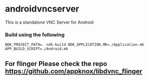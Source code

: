 # androidvncserver

This is a standalone VNC Server for Android

### Build using the following

`NDK_PROJECT_PATH=. ndk-build NDK_APPLICATION_MK=./Application.mk APP_BUILD_SCRIPT=./Android.mk`

## For flinger Please check the repo https://github.com/appknox/libdvnc_flinger
